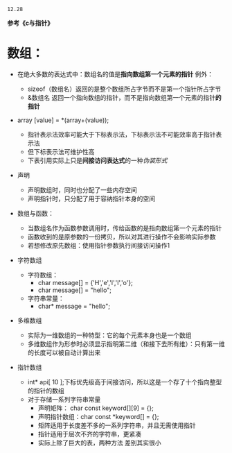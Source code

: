 ```
12.28
```

__参考《c与指针》__

# 数组：

- 在绝大多数的表达式中：数组名的值是**指向数组第一个元素的指针**
    例外：
    - sizeof（数组名）返回的是整个数组所占字节而不是第一个指针所占字节
    - &数组名 返回一个指向数组的指针，而不是指向数组第一个元素的指针**的指针**

- array [value] = *(array+(value));
    - 指针表示法效率可能大于下标表示法，下标表示法不可能效率高于指针表示法
    - 但下标表示法可维护性高
    - 下表引用实际上只是**间接访问表达式**的一种*伪装形式*

- 声明
    - 声明数组时，同时也分配了一些内存空间
    - 声明指针时，只分配了用于容纳指针本身的空间

- 数组与函数：
    - 当数组名作为函数参数调用时，传给函数的是指向数组第一个元素的指针
    - 函数收到的是原参数的一份拷贝，所以对其进行操作不会影响实际参数
    - 若想修改原先数组：使用指针参数执行间接访问操作1

- 字符数组
    - 字符数组：
        - char message[] = {'H','e','l','l','o'};
        - char message[] = "hello";
    - 字符串常量：
        - char* message = "hello"; 

- 多维数组
    - 实际为一维数组的一种特型：它的每个元素本身也是一个数组
    - 多维数组作为形参时必须显示指明第二维（和接下去所有维）：只有第一维的长度可以被自动计算出来

- 指针数组
    - int* api[ 10 ];下标优先级高于间接访问，所以这是一个存了十个指向整型的指针的数组
    - 对于存储一系列字符串常量
        - 声明矩阵： char const keyword[][9] = {};
        - 声明指针数组：char const *keyword[] = {};
        - 矩阵适用于长度差不多的一系列字符串，并且无需使用指针
        - 指针适用于层次不齐的字符串，更紧凑
        - 实际上除了巨大的表，两种方法  差别其实很小